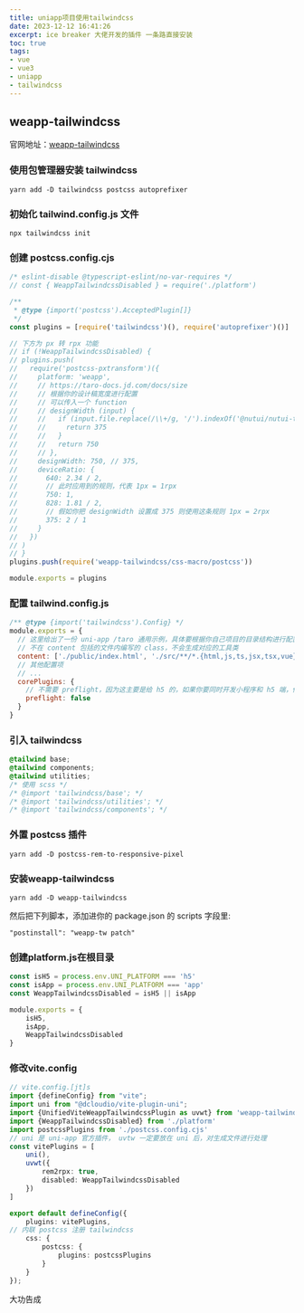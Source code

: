 ```yaml
---
title: uniapp项目使用tailwindcss
date: 2023-12-12 16:41:26
excerpt: ice breaker 大佬开发的插件 一条路直接安装
toc: true
tags:
- vue
- vue3
- uniapp
- tailwindcss
---
```


## weapp-tailwindcss

官网地址：[weapp-tailwindcss](https://weapp-tw.icebreaker.top/)

### 使用包管理器安装 tailwindcss

```shell shell
yarn add -D tailwindcss postcss autoprefixer
```

### 初始化 tailwind.config.js 文件

```shell shell
npx tailwindcss init
```

### 创建 postcss.config.cjs

```javascript  postcss.config.cjs
/* eslint-disable @typescript-eslint/no-var-requires */
// const { WeappTailwindcssDisabled } = require('./platform')

/**
 * @type {import('postcss').AcceptedPlugin[]}
 */
const plugins = [require('tailwindcss')(), require('autoprefixer')()]

// 下方为 px 转 rpx 功能
// if (!WeappTailwindcssDisabled) {
// plugins.push(
//   require('postcss-pxtransform')({
//     platform: 'weapp',
//     // https://taro-docs.jd.com/docs/size
//     // 根据你的设计稿宽度进行配置
//     // 可以传入一个 function
//     // designWidth (input) {
//     //   if (input.file.replace(/\\+/g, '/').indexOf('@nutui/nutui-taro') > -1) {
//     //     return 375
//     //   }
//     //   return 750
//     // },
//     designWidth: 750, // 375,
//     deviceRatio: {
//       640: 2.34 / 2,
//       // 此时应用到的规则，代表 1px = 1rpx
//       750: 1,
//       828: 1.81 / 2,
//       // 假如你把 designWidth 设置成 375 则使用这条规则 1px = 2rpx
//       375: 2 / 1
//     }
//   })
// )
// }
plugins.push(require('weapp-tailwindcss/css-macro/postcss'))

module.exports = plugins
```

### 配置 tailwind.config.js

```javascript tailwind.config.js
/** @type {import('tailwindcss').Config} */
module.exports = {
  // 这里给出了一份 uni-app /taro 通用示例，具体要根据你自己项目的目录结构进行配置
  // 不在 content 包括的文件内编写的 class，不会生成对应的工具类
  content: ['./public/index.html', './src/**/*.{html,js,ts,jsx,tsx,vue}'],
  // 其他配置项
  // ...
  corePlugins: {
    // 不需要 preflight，因为这主要是给 h5 的，如果你要同时开发小程序和 h5 端，你应该使用环境变量来控制它
    preflight: false
  }
}
```

### 引入 tailwindcss

```css App.vue
@tailwind base;
@tailwind components;
@tailwind utilities;
/* 使用 scss */
/* @import 'tailwindcss/base'; */
/* @import 'tailwindcss/utilities'; */
/* @import 'tailwindcss/components'; */
```

### 外置 postcss 插件

```shell shell
yarn add -D postcss-rem-to-responsive-pixel
```

### 安装weapp-tailwindcss

```shell shell
yarn add -D weapp-tailwindcss
```

然后把下列脚本，添加进你的 package.json 的 scripts 字段里:

``` shell package.json
"postinstall": "weapp-tw patch"
```

### 创建platform.js在根目录

```javascript platform.js
const isH5 = process.env.UNI_PLATFORM === 'h5'
const isApp = process.env.UNI_PLATFORM === 'app'
const WeappTailwindcssDisabled = isH5 || isApp

module.exports = {
    isH5,
    isApp,
    WeappTailwindcssDisabled
}
```

### 修改vite.config

```ts vite.config.ts
// vite.config.[jt]s
import {defineConfig} from "vite";
import uni from "@dcloudio/vite-plugin-uni";
import {UnifiedViteWeappTailwindcssPlugin as uvwt} from 'weapp-tailwindcss/vite';
import {WeappTailwindcssDisabled} from './platform'
import postcssPlugins from './postcss.config.cjs'
// uni 是 uni-app 官方插件， uvtw 一定要放在 uni 后，对生成文件进行处理
const vitePlugins = [
    uni(),
    uvwt({
        rem2rpx: true,
        disabled: WeappTailwindcssDisabled
    })
]

export default defineConfig({
    plugins: vitePlugins,
// 内联 postcss 注册 tailwindcss
    css: {
        postcss: {
            plugins: postcssPlugins
        }
    }
});

```

大功告成